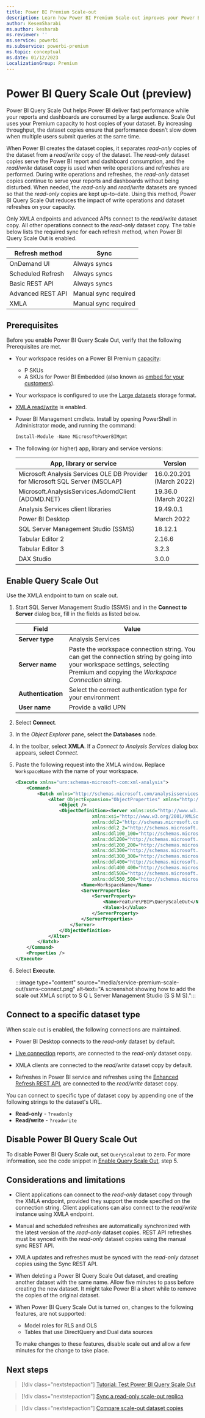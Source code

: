 ```yaml
---
title: Power BI Premium Scale-out
description: Learn how Power BI Premium Scale-out improves your Power BI performance by reducing dataset query and refresh times
author: KesemSharabi
ms.author: kesharab
ms.reviewer: ''
ms.service: powerbi
ms.subservice: powerbi-premium
ms.topic: conceptual
ms.date: 01/12/2023
LocalizationGroup: Premium
---
```


# Power BI Query Scale Out (preview)

Power BI Query Scale Out helps Power BI deliver fast performance while your reports and dashboards are consumed by a large audience. Scale Out uses your Premium capacity to host copies of your dataset. By increasing throughput, the dataset copies ensure that performance doesn’t slow down when multiple users submit queries at the same time.

When Power BI creates the dataset copies, it separates *read-only* copies of the dataset from a *read/write* copy of the dataset. The *read-only* dataset copies serve the Power BI report and dashboard consumption, and the *read/write* dataset copy is used when write operations and refreshes are performed. During write operations and refreshes, the *read-only* dataset copies continue to serve your reports and dashboards without being disturbed. When needed, the *read-only* and *read/write* datasets are synced so that the *read-only* copies are kept up-to-date. Using this method, Power BI Query Scale Out reduces the impact of write operations and dataset refreshes on your capacity.

Only XMLA endpoints and advanced APIs connect to the *read/write* dataset copy. All other operations connect to the *read-only* dataset copy. The table below lists the required sync for each refresh method, when Power BI Query Scale Out is enabled.

| Refresh method    | Sync                 |
|-------------------|----------------------|
| OnDemand UI       | Always syncs         |
| Scheduled Refresh | Always syncs         |
| Basic REST API    | Always syncs         |
| Advanced REST API | Manual sync required |
| XMLA              | Manual sync required |

## Prerequisites

Before you enable Power BI Query Scale Out, verify that the following Prerequisites are met.

* Your workspace resides on a Power BI Premium [capacity](service-premium-gen2-what-is.md#capacities-and-skus):
    * P SKUs
    * A SKUs for Power BI Embedded (also known as [embed for your customers](../developer/embedded/embedded-analytics-power-bi.md#embed-for-your-customers)).

* Your workspace is configured to use the [Large datasets](service-premium-large-models.md) storage format.

* [XMLA read/write](service-premium-connect-tools.md#enable-xmla-read-write) is enabled.

* Power BI Management cmdlets. Install by opening PowerShell in Administrator mode, and running the command:

    ```powershell
    Install-Module -Name MicrosoftPowerBIMgmt
    ```

* The following (or higher) app, library and service versions:

    | App, library or service  | Version |
    |--------------------------|---------|
    | Microsoft Analysis Services OLE DB Provider for Microsoft SQL Server (MSOLAP) | 16.0.20.201 (March 2022) |
    | Microsoft.AnalysisServices.AdomdClient (ADOMD.NET) | 19.36.0 (March 2022) |
    | Analysis Services client libraries | 19.49.0.1 |
    | Power BI Desktop         | March 2022 |
    | SQL Server Management Studio (SSMS) | 18.12.1 |
    | Tabular Editor 2         | 2.16.6   |
    | Tabular Editor 3         | 3.2.3    |
    | DAX Studio               | 3.0.0    |

## Enable Query Scale Out

Use the XMLA endpoint to turn on scale out.

1. Start SQL Server Management Studio (SSMS) and in the **Connect to Server** dialog box, fill in the fields as listed below.

    | Field          | Value |
    |----------------|-------|
    | **Server type**    | Analysis Services |
    | **Server name**    | Paste the workspace connection string. You can get the connection string by going into your workspace settings, selecting Premium and copying the *Workspace Connection* string. |
    | **Authentication** | Select the correct authentication type for your environment |
    | **User name**      | Provide a valid UPN |

2. Select **Connect**.

3. In the *Object Explorer* pane, select the **Databases** node.

4. In the toolbar, select **XMLA**. If a *Connect to Analysis Services* dialog box appears, select *Connect*.

5. Paste the following request into the XMLA window. Replace `WorkspaceName` with the name of your workspace.  

    ```xml
    <Execute xmlns="urn:schemas-microsoft-com:xml-analysis"> 
        <Command> 
            <Batch xmlns="http://schemas.microsoft.com/analysisservices/2003/engine"> 
                <Alter ObjectExpansion="ObjectProperties" xmlns="http://schemas.microsoft.com/analysisservices/2003/engine"> 
                    <Object /> 
                    <ObjectDefinition><Server xmlns:xsd="http://www.w3.org/2001/XMLSchema" 
                                xmlns:xsi="http://www.w3.org/2001/XMLSchema-instance" 
                                xmlns:ddl2="http://schemas.microsoft.com/analysisservices/2003/engine/2" 
                                xmlns:ddl2_2="http://schemas.microsoft.com/analysisservices/2003/engine/2/2" 
                                xmlns:ddl100_100="http://schemas.microsoft.com/analysisservices/2008/engine/100/100" 
                                xmlns:ddl200="http://schemas.microsoft.com/analysisservices/2010/engine/200" 
                                xmlns:ddl200_200="http://schemas.microsoft.com/analysisservices/2010/engine/200/200" 
                                xmlns:ddl300="http://schemas.microsoft.com/analysisservices/2011/engine/300" 
                                xmlns:ddl300_300="http://schemas.microsoft.com/analysisservices/2011/engine/300/300" 
                                xmlns:ddl400="http://schemas.microsoft.com/analysisservices/2012/engine/400" 
                                xmlns:ddl400_400="http://schemas.microsoft.com/analysisservices/2012/engine/400/400" 
                                xmlns:ddl500="http://schemas.microsoft.com/analysisservices/2013/engine/500" 
                                xmlns:ddl500_500="http://schemas.microsoft.com/analysisservices/2013/engine/500/500"> 
                            <Name>WorkspaceName</Name> 
                            <ServerProperties> 
                                <ServerProperty> 
                                    <Name>Feature\PBIP\QueryScaleOut</Name> 
                                    <Value>1</Value> 
                                </ServerProperty> 
                            </ServerProperties> 
                        </Server> 
                    </ObjectDefinition> 
                </Alter> 
            </Batch> 
        </Command> 
        <Properties /> 
    </Execute>  
    ```

6. Select **Execute**.

    :::image type="content" source="media/service-premium-scale-out/ssms-connect.png" alt-text="A screenshot showing how to add the scale out XMLA script to S Q L Server Management Studio (S S M S).":::

## Connect to a specific dataset type

When scale out is enabled, the following connections are maintained.

* Power BI Desktop connects to the *read-only* dataset by default.

* [Live connection](./../connect-data/desktop-report-lifecycle-datasets.md) reports, are connected to the *read-only* dataset copy.

* XMLA clients are connected to the *read/write* dataset copy by default.

* Refreshes in Power BI service and refreshes using the [Enhanced Refresh REST API](./../connect-data/asynchronous-refresh.md), are connected to the *read/write* dataset copy.

You can connect to specific type of dataset copy by appending one of the following strings to the dataset's URL.

* **Read-only** - `?readonly`
* **Read/write** - `?readwrite`

## Disable Power BI Query Scale Out

To disable Power BI Query Scale out, set `QueryScaleOut` to zero. For more information, see the code snippet in [Enable Query Scale Out](#enable-query-scale-out), step 5.

## Considerations and limitations

* Client applications can connect to the *read-only* dataset copy through the XMLA endpoint, provided they support the mode specified on the connection string. Client applications can also connect to the *read/write* instance using XMLA endpoint.

* Manual and scheduled refreshes are automatically synchronized with the latest version of the *read-only* dataset copies. REST API refreshes must be synced with the *read-only* dataset copies using the manual sync REST API.

* XMLA updates and refreshes must be synced with the *read-only* dataset copies using the Sync REST API.

* When deleting a Power BI Query Scale Out dataset, and creating another dataset with the same name. Allow five minutes to pass before creating the new dataset. It might take Power BI a short while to remove the copies of the original dataset.

* When Power BI Query Scale Out is turned on, changes to the following features, are not supported:
    * Model roles for RLS and OLS
    * Tables that use DirectQuery and Dual data sources

    To make changes to these features, disable scale out and allow a few minutes for the change to take place.

## Next steps

> [!div class="nextstepaction"]
> [Tutorial: Test Power BI Query Scale Out](service-premium-scale-out-test.md)

> [!div class="nextstepaction"]
> [Sync a read-only scale-out replica](service-premium-scale-out-sync-replica.md)

> [!div class="nextstepaction"]
> [Compare scale-out dataset copies](service-premium-scale-out-app.md)
